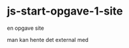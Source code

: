 # js-start-opgave-1-site
en opgave site


man kan hente det external med <script src="gaa.js">

eller man kan gøre det internal med <script> 

eller inline det hvilked vil sige du tilføjer det directe på elemnted i html